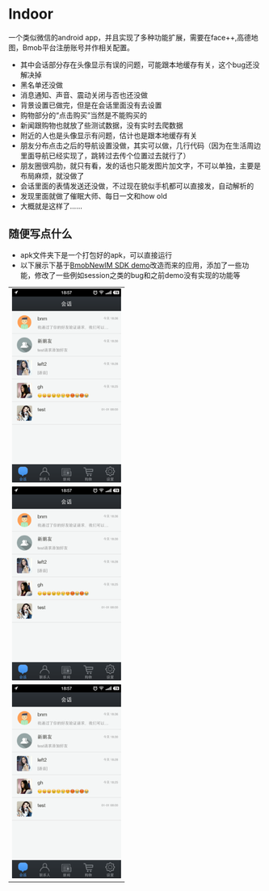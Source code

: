 # Indoor
一个类似微信的android app，并且实现了多种功能扩展，需要在face++,高德地图，Bmob平台注册账号并作相关配置。

* 其中会话部分存在头像显示有误的问题，可能跟本地缓存有关，这个bug还没解决掉
* 黑名单还没做
* 消息通知、声音、震动关闭与否也还没做
* 背景设置已做完，但是在会话里面没有去设置
* 购物部分的“点击购买”当然是不能购买的
* 新闻跟购物也就放了些测试数据，没有实时去爬数据
* 附近的人也是头像显示有问题，估计也是跟本地缓存有关
* 朋友分布点击之后的导航设置没做，其实可以做，几行代码（因为在生活周边里面导航已经实现了，跳转过去传个位置过去就行了）
* 朋友圈很鸡肋，就只有看，发的话也只能发图片加文字，不可以单独，主要是布局麻烦，就没做了
* 会话里面的表情发送还没做，不过现在貌似手机都可以直接发，自动解析的
* 发现里面就做了催眠大师、每日一文和how old
* 大概就是这样了......

## 随便写点什么

* apk文件夹下是一个打包好的apk，可以直接运行
* 以下展示下基于[BmobNewIM SDK demo](http://www.bmob.cn)改造而来的应用，添加了一些功能，修改了一些例如session之类的bug和之前demo没有实现的功能等


<table>
  <tr>
    <td style="vertical-align:bottom; text-align:center;">
     <img width="216" height="384" src="images/Screenshot_2017-04-25-18-57-45-088_Indoor.png"/>
    </td>
  </tr>
  <tr>
    <td style="vertical-align:bottom; text-align:center;">
     <img width="216" height="384" src="images/Screenshot_2017-04-25-18-57-45-088_Indoor.png"/>
    </td>
  </tr>
  <tr>
    <td style="vertical-align:bottom; text-align:center;">
     <img width="216" height="384" src="images/Screenshot_2017-04-25-18-57-45-088_Indoor.png"/>
    </td>
  </tr>
</table>
